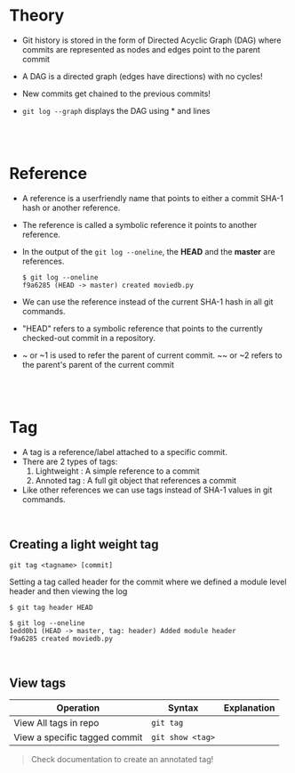 # Theory 

- Git history is stored in the form of Directed Acyclic Graph (DAG) where commits are represented as nodes and edges point to the parent commit
- A DAG is a directed graph (edges have directions) with no cycles!
- New commits get chained to the previous commits!

- `git log --graph` displays the DAG using * and lines


<br>
<br>

# Reference

- A reference is a userfriendly name that points to either a commit SHA-1 hash or another reference.
- The reference is called a symbolic reference it points to another reference.

- In the output of the `git log --oneline`, the **HEAD** and the **master** are references.

    ```
    $ git log --oneline 
    f9a6285 (HEAD -> master) created moviedb.py
    ```
- We can use the reference instead of the current SHA-1 hash in all git commands.
- "HEAD" refers to a symbolic reference that points to the currently checked-out commit in a repository.
-  ~ or ~1 is used to refer the parent of current commit. ~~ or ~2 refers to the parent's parent of the current commit

<br>
<br>

# Tag

- A tag is a reference/label attached to a specific commit.
- There are 2 types of tags:
    1. Lightweight : A simple reference to a commit
    2. Annoted tag : A full git object that references a commit
- Like other references we can use tags instead of SHA-1 values in git commands.

<br>

## Creating a light weight tag

```
git tag <tagname> [commit]
```
Setting a tag called header for the commit where we defined a module level header and then viewing the log

```
$ git tag header HEAD

$ git log --oneline
1edd0b1 (HEAD -> master, tag: header) Added module header
f9a6285 created moviedb.py

```

<br>

## View tags 

| Operation | Syntax | Explanation | 
|----------|----------|----|
| View All tags in repo | `git tag` | |
| View a specific tagged commit | `git show <tag>` |

> Check documentation to create an annotated tag!

<br>
<br>















